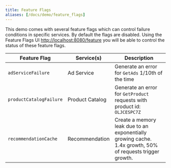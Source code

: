 ```yaml
---
title: Feature Flags
aliases: [/docs/demo/feature_flags]
---
```


This demo comes with several feature flags which can control failure conditions
in specific services. By default the flags are disabled. Using the Feature Flags
UI <http://localhost:8080/feature> you will be able to control the status of
these feature flags.

| Feature Flag            | Service(s)      | Description                                                                                              |
| ----------------------- | --------------- | -------------------------------------------------------------------------------------------------------- |
| `adServiceFailure`      | Ad Service      | Generate an error for `GetAds` 1/10th of the time                                                        |
| `productCatalogFailure` | Product Catalog | Generate an error for `GetProduct` requests with product id: `OLJCESPC7Z`                                |
| `recommendationCache`   | Recommendation  | Create a memory leak due to an exponentially growing cache. 1.4x growth, 50% of requests trigger growth. |
